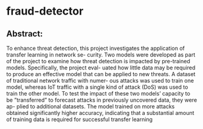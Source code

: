 # fraud-detector

## Abstract:
To enhance threat detection, this project investigates
the application of transfer learning in network se-
curity. Two models were developed as part of the
project to examine how threat detection is impacted
by pre-trained models. Specifically, the project eval-
uated how little data may be required to produce an
effective model that can be applied to new threats.
A dataset of traditional network traffic with numer-
ous attacks was used to train one model, whereas IoT
traffic with a single kind of attack (DoS) was used to
train the other model. To test the impact of these
two models’ capacity to be ”transferred” to forecast
attacks in previously uncovered data, they were ap-
plied to additional datasets. The model trained on
more attacks obtained significantly higher accuracy,
indicating that a substantial amount of training data
is required for successful transfer learning
